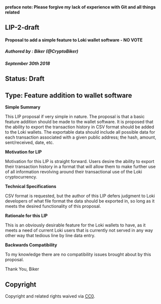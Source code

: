 **preface note: Please forgive my lack of experience with Git and all things related**
## LIP-2-draft
#### Proposal to add a simple feature to Loki wallet software - NO VOTE
##### Authored by : Biker (@CryptoBiker)
##### September 30th 2018
## Status: Draft
## Type: Feature addition to wallet software


<!--You can leave these HTML comments in your merged LIP and delete the visible duplicate text guides, they will not appear and may be helpful to refer to if you edit it again. This is the suggested template for new LIPs. Note that an LIP number will be assigned by an editor. When opening a pull request to submit your LIP.-->

**Simple Summary**
<!--"If you can't explain it simply, you don't understand it well enough." Provide a simplified and layman-accessible explanation of the LIP.-->
This LIP proposal if very simple in nature. The proposal is that a basic feature addition should be made to the wallet software. It is proposed that the ability to export the transaction history in CSV format should be added to the Loki wallets. The exportable data should include all possible data for each transaction associated with a given public address; the hash, amount, sent/received, date, etc.

**Motivation for LIP**
<!--The motivation is critical for LIPs that want to change the Loki or Lokinet protocol. It should clearly explain why the existing protocol specification is inadequate to address the problem that the LIP solves. LIP submissions without sufficient motivation may be rejected outright.-->
Motivation for this LIP is straight forward. Users desire the ability to export their transaction history in a format that will allow them to make further use of all information revolving around their transactional use of the Loki cryptocurrency.

**Technical Specifications**
<!--The technical specification should describe the syntax and semantics of any new feature. The specification should be detailed enough to allow competing, interoperable implementations of Loki or Lokinet on Different platforms-->
CSV format is requested, but the author of this LIP defers judgment to Loki developers of what file format the data should be exported in, so long as it meets the desired functionality of this proposal.

**Rationale for this LIP**
<!--The rationale fleshes out the specification by describing what motivated the design and why particular design decisions were made. It should describe alternate designs that were considered and related work. The rationale may also provide evidence of consensus within the community, and should discuss important objections or concerns raised during discussion.-->
This is an obviously desirable feature for the Loki wallets to have, as it meets a need of current Loki users that is currently not served in any way other way that tedious line by line data entry.

**Backwards Compatibility**
<!--All LIPs that introduce backwards incompatibilities must include a section describing these incompatibilities and their severity. The LIP must explain how the author proposes to deal with these incompatibilities. LIP submissions without a sufficient backwards compatibility treatise may be rejected outright.-->
To my knowledge there are no compatibility issues brought about by this proposal.


Thank You,
Biker

## Copyright
Copyright and related rights waived via [CC0](https://creativecommons.org/publicdomain/zero/1.0/).
